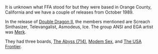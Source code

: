 It is unknown what FFA stood for but they were based in Orange County, California and we have a couple of releases from October 1989.

In the release of [Double Dragon II](/f/a61dcc0), the members mentioned are Screach Sinthasizer, Televangalist, Asmodeus, Ice. The group ANSI and EGA artist was [Merk](/p/merk).

They had three boards, [The Abyss (714)](https://demozoo.org/bbs/7697/), [Modem Sex](https://demozoo.org/bbs/7698/), and [The USA Frontier](https://demozoo.org/bbs/7699/).
